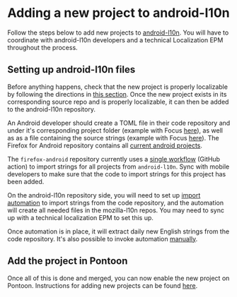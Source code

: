 # Adding a new project to android-l10n

Follow the steps below to add new projects to [android-l10n](https://github.com/mozilla-l10n/android-l10n). You will have to coordinate with android-l10n developers and a technical Localization EPM throughout the process.

## Setting up android-l10n files

Before anything happens, check that the new project is properly localizable by following the directions in [this section](https://github.com/mozilla-l10n/documentation/blob/main/src/tools/pontoon/adding_new_project.md#adding-a-new-project-on-pontoon). Once the new project exists in its corresponding source repo and is properly localizable, it can then be added to the android-l10n repository.

An Android developer should create a TOML file in their code repository and under it's corresponding project folder (example with Focus [here](https://github.com/mozilla-mobile/firefox-android/tree/main/focus-android)), as well as as a file containing the source strings (example with Focus [here](https://github.com/mozilla-mobile/firefox-android/blob/c718159480512abf370abcfd5aaf54b1d81074d3/focus-android/app/src/main/res/values/strings.xml)). The Firefox for Android repository contains all [current android projects](https://github.com/mozilla-mobile/firefox-android/tree/main).

The `firefox-android` repository currently uses a [single workflow](https://github.com/mozilla-mobile/firefox-android/blob/main/.github/workflows/import-l10n.yml) (GitHub action) to import strings for all projects from `android-l10n`. Sync with mobile developers to make sure that the code to import strings for this project has been added.

On the android-l10n repository side, you will need to set up [import automation](https://github.com/mozilla-l10n/android-l10n/tree/main/.github/workflows) to import strings from the code repository, and the automation will create all needed files in the mozilla-l10n repos. You may need to sync up with a technical localization EPM to set this up.

Once automation is in place, it will extract daily new English strings from the code repository. It's also possible to invoke automation [manually](https://github.com/mozilla-l10n/android-l10n/actions).

## Add the project in Pontoon

Once all of this is done and merged, you can now enable the new project on Pontoon. Instructions for adding new projects can be found [here](https://github.com/mozilla-l10n/documentation/blob/main/src/tools/pontoon/adding_new_project.md#create-the-project).